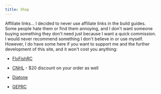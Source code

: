 ```yaml
---
title: Shop
---
```


Affiliate links... I decided to never use affiliate links in the build guides. Some people hate them or find them annoying, and I don't want someone buying something they don't need just because I want a quick commission. I would never recommend something I don't believe in or use myself. However, I do have some here if you want to support me and the further development of this site, and it won't cost you anything:

* [FlyFishRC](https://www.flyfish-rc.com/?ref=VitroidFPV)

* [CNHL](https://chinahobbyline.com?referral_code=erKL7Zy8TX8DJqd6j) - $20 discount on your order as well

* [Diatone](https://www.diatone.us?sca_ref=2692838.eWbS2DQnk0&sca_source=VitroidFPV%20Site)

* [GEPRC](https://geprc.com/?ref=VitroidFPV)